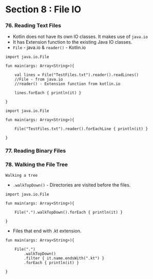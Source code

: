 # Section 8 : File IO

### 76. Reading Text Files

* Kotlin does not have its own IO classes. It makes use of `java.io`
* It has Extension function to the existing Java IO classes.
* `File` - java.io & `reader()` - Kotlin.io
```
import java.io.File

fun main(args: Array<String>){

    val lines = File("TestFiles.txt").reader().readLines()
    //File - from java.io
    //reader() - Extension function from kotlin.io

    lines.forEach { println(it) }

}
```
```
import java.io.File

fun main(args: Array<String>){

    File("TestFiles.txt").reader().forEachLine { println(it) }

}
```

### 77. Reading Binary Files

### 78. Walking the File Tree

`Walking a tree`
* `.walkTopDown()` - Directories are visited before the files.
```
import java.io.File

fun main(args: Array<String>){

    File(".").walkTopDown().forEach { println(it) }

}
```
* Files that end with .kt extension.
```
fun main(args: Array<String>){

    File(".")
        .walkTopDown()
        .filter { it.name.endsWith(".kt") }
        .forEach { println(it) }

}
```